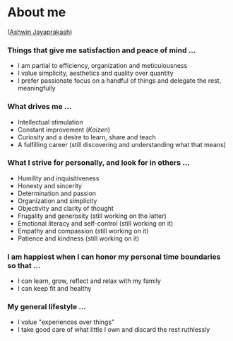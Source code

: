 # About me

([Ashwin Jayaprakash](https://ashwinjay.github.io/))

### Things that give me satisfaction and peace of mind ...

  - I am partial to efficiency, organization and meticulousness
  - I value simplicity, aesthetics and quality over quantity
  - I prefer passionate focus on a handful of things and delegate the rest, meaningfully

### What drives me ...

  - Intellectual stimulation
  - Constant improvement (*Kaizen*)
  - Curiosity and a desire to learn, share and teach
  - A fulfilling career (still discovering and understanding what that means)

### What I strive for personally, and look for in others ...

  - Humility and inquisitiveness
  - Honesty and sincerity
  - Determination and passion
  - Organization and simplicity
  - Objectivity and clarity of thought
  - Frugality and generosity (still working on the latter)
  - Emotional literacy and self-control (still working on it)
  - Empathy and compassion (still working on it)
  - Patience and kindness (still working on it)

### I am happiest when I can honor my personal time boundaries so that ...

  - I can learn, grow, reflect and relax with my family
  - I can keep fit and healthy

### My general lifestyle ...

  - I value "experiences over things"
  - I take good care of what little I own and discard the rest ruthlessly
